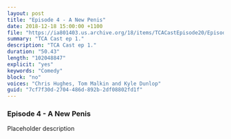 ```yaml
---
layout: post
title: "Episode 4 - A New Penis"
date: 2018-12-18 15:00:00 +1100
file: "https://ia801403.us.archive.org/18/items/TCACastEpisode20/Episode%2020.mp3"
summary: "TCA Cast ep 1."
description: "TCA Cast ep 1."
duration: "50.43"
length: "102048847"
explicit: "yes"
keywords: "Comedy"
block: "no"
voices: "Chris Hughes, Tom Malkin and Kyle Dunlop"
guid: "7cf7f30d-2704-486d-892b-2df08802fd1f"
---
```


### Episode 4 - A New Penis

Placeholder description

